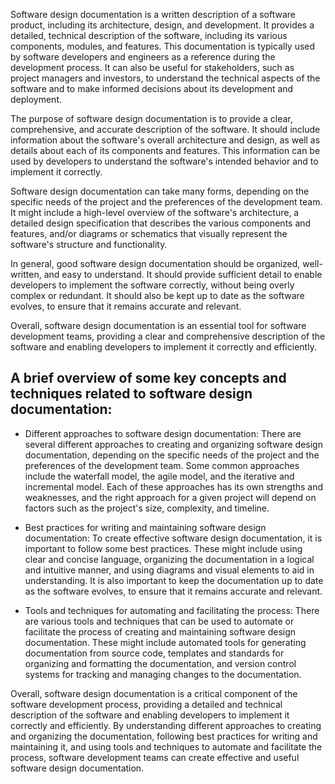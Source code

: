 Software design documentation is a written description of a software product, including its architecture, design, and development. It provides a detailed, technical description of the software, including its various components, modules, and features. This documentation is typically used by software developers and engineers as a reference during the development process. It can also be useful for stakeholders, such as project managers and investors, to understand the technical aspects of the software and to make informed decisions about its development and deployment.

The purpose of software design documentation is to provide a clear, comprehensive, and accurate description of the software. It should include information about the software's overall architecture and design, as well as details about each of its components and features. This information can be used by developers to understand the software's intended behavior and to implement it correctly.

Software design documentation can take many forms, depending on the specific needs of the project and the preferences of the development team. It might include a high-level overview of the software's architecture, a detailed design specification that describes the various components and features, and/or diagrams or schematics that visually represent the software's structure and functionality.

In general, good software design documentation should be organized, well-written, and easy to understand. It should provide sufficient detail to enable developers to implement the software correctly, without being overly complex or redundant. It should also be kept up to date as the software evolves, to ensure that it remains accurate and relevant.

Overall, software design documentation is an essential tool for software development teams, providing a clear and comprehensive description of the software and enabling developers to implement it correctly and efficiently.


## A brief overview of some key concepts and techniques related to software design documentation:

-   Different approaches to software design documentation: There are several different approaches to creating and organizing software design documentation, depending on the specific needs of the project and the preferences of the development team. Some common approaches include the waterfall model, the agile model, and the iterative and incremental model. Each of these approaches has its own strengths and weaknesses, and the right approach for a given project will depend on factors such as the project's size, complexity, and timeline.
    
-   Best practices for writing and maintaining software design documentation: To create effective software design documentation, it is important to follow some best practices. These might include using clear and concise language, organizing the documentation in a logical and intuitive manner, and using diagrams and visual elements to aid in understanding. It is also important to keep the documentation up to date as the software evolves, to ensure that it remains accurate and relevant.
    
-   Tools and techniques for automating and facilitating the process: There are various tools and techniques that can be used to automate or facilitate the process of creating and maintaining software design documentation. These might include automated tools for generating documentation from source code, templates and standards for organizing and formatting the documentation, and version control systems for tracking and managing changes to the documentation.
    

Overall, software design documentation is a critical component of the software development process, providing a detailed and technical description of the software and enabling developers to implement it correctly and efficiently. By understanding different approaches to creating and organizing the documentation, following best practices for writing and maintaining it, and using tools and techniques to automate and facilitate the process, software development teams can create effective and useful software design documentation.